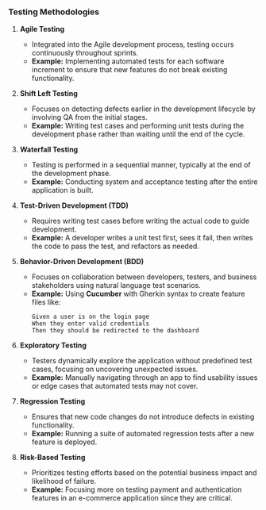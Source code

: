 ### **Testing Methodologies**  

1. **Agile Testing**  
   - Integrated into the Agile development process, testing occurs continuously throughout sprints.  
   - **Example:** Implementing automated tests for each software increment to ensure that new features do not break existing functionality.  

2. **Shift Left Testing**  
   - Focuses on detecting defects earlier in the development lifecycle by involving QA from the initial stages.  
   - **Example:** Writing test cases and performing unit tests during the development phase rather than waiting until the end of the cycle.  

3. **Waterfall Testing**  
   - Testing is performed in a sequential manner, typically at the end of the development phase.  
   - **Example:** Conducting system and acceptance testing after the entire application is built.  

4. **Test-Driven Development (TDD)**  
   - Requires writing test cases before writing the actual code to guide development.  
   - **Example:** A developer writes a unit test first, sees it fail, then writes the code to pass the test, and refactors as needed.  

5. **Behavior-Driven Development (BDD)**  
   - Focuses on collaboration between developers, testers, and business stakeholders using natural language test scenarios.  
   - **Example:** Using **Cucumber** with Gherkin syntax to create feature files like:  
     ```gherkin
     Given a user is on the login page  
     When they enter valid credentials  
     Then they should be redirected to the dashboard  
     ```  
     
6. **Exploratory Testing**  
   - Testers dynamically explore the application without predefined test cases, focusing on uncovering unexpected issues.  
   - **Example:** Manually navigating through an app to find usability issues or edge cases that automated tests may not cover.  

7. **Regression Testing**  
   - Ensures that new code changes do not introduce defects in existing functionality.  
   - **Example:** Running a suite of automated regression tests after a new feature is deployed.  

8. **Risk-Based Testing**  
   - Prioritizes testing efforts based on the potential business impact and likelihood of failure.  
   - **Example:** Focusing more on testing payment and authentication features in an e-commerce application since they are critical.  
